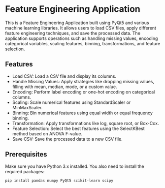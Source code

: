 # Feature Engineering Application

This is a Feature Engineering Application built using PyQt5 and various machine learning libraries. It allows users to load CSV files, apply different feature engineering techniques, and save the processed data. The application supports operations such as handling missing values, encoding categorical variables, scaling features, binning, transformations, and feature selection.

## Features

- Load CSV: Load a CSV file and display its columns.
- Handle Missing Values: Apply strategies like dropping missing values, filling with mean, median, mode, or a custom value.
- Encoding: Perform label encoding or one-hot encoding on categorical columns.
- Scaling: Scale numerical features using StandardScaler or MinMaxScaler.
- Binning: Bin numerical features using equal width or equal frequency binning.
- Transformation: Apply transformations like log, square root, or Box-Cox.
- Feature Selection: Select the best features using the SelectKBest method based on ANOVA F-value.
- Save CSV: Save the processed data to a new CSV file.

## Prerequisites

Make sure you have Python 3.x installed. You also need to install the required packages:

```bash
pip install pandas numpy PyQt5 scikit-learn scipy
